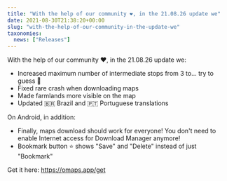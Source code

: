 ```yaml
---
title: "With the help of our community ❤️, in the 21.08.26 update we"
date: 2021-08-30T21:38:20+00:00
slug: "with-the-help-of-our-community-in-the-update-we"
taxonomies:
  news: ["Releases"]
---
```


With the help of our community ❤️, in the 21.08.26 update we:

* Increased maximum number of intermediate stops from 3 to... try to guess 🙂
* Fixed rare crash when downloading maps
* Made farmlands more visible on the map
* Updated 🇧🇷 Brazil and 🇵🇹 Portuguese translations

On Android, in addition:
* Finally, maps download should work for everyone! You don't need to enable Internet access for Download Manager anymore!
* Bookmark button ⭐ shows "Save" and "Delete" instead of just "Bookmark"

Get it here: <https://omaps.app/get>
